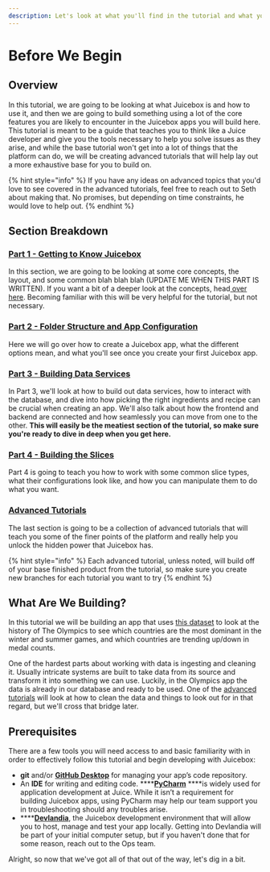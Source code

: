 ```yaml
---
description: Let's look at what you'll find in the tutorial and what you're going to build
---
```


# Before We Begin

## Overview

In this tutorial, we are going to be looking at what Juicebox is and how to use it, and then we are going to build something using a lot of the core features you are likely to encounter in the Juicebox apps you will build here. This tutorial is meant to be a guide that teaches you to think like a Juice developer and give you the tools necessary to help you solve issues as they arise, and while the base tutorial won't get into a lot of things that the platform can do, we will be creating advanced tutorials that will help lay out a more exhaustive base for you to build on.

{% hint style="info" %}
If you have any ideas on advanced topics that you'd love to see covered in the advanced tutorials, feel free to reach out to Seth about making that. No promises, but depending on time constraints, he would love to help out.
{% endhint %}

## Section Breakdown

### [Part 1 - Getting to Know Juicebox](tutorial-part-2.md)

In this section, we are going to be looking at some core concepts, the layout, and some common blah blah blah \(UPDATE ME WHEN THIS PART IS WRITTEN\). If you want a bit of a deeper look at the concepts, head[ over here](../concepts/). Becoming familiar with this will be very helpful for the tutorial, but not necessary.

### [Part 2 - Folder Structure and App Configuration](tutorial-part-3.md)

Here we will go over how to create a Juicebox app, what the different options mean, and what you'll see once you create your first Juicebox app.

### [Part 3 - Building Data Services](part-3-building-data-services.md)

In Part 3, we'll look at how to build out data services, how to interact with the database, and dive into how picking the right ingredients and recipe can be crucial when creating an app. We'll also talk about how the frontend and backend are connected and how seamlessly you can move from one to the other. **This will easily be the meatiest section of the tutorial, so make sure you're ready to dive in deep when you get here.**

### [Part 4 - Building the Slices](part-4-building-the-slices.md)

Part 4 is going to teach you how to work with some common slice types, what their configurations look like, and how you can manipulate them to do what you want.

### [Advanced Tutorials](advanced-tutorials.md)

The last section is going to be a collection of advanced tutorials that will teach you some of the finer points of the platform and really help you unlock the hidden power that Juicebox has. 

{% hint style="info" %}
Each advanced tutorial, unless noted, will build off of your base finished product from the tutorial, so make sure you create new branches for each tutorial you want to try
{% endhint %}

## What Are We Building?

In this tutorial we will be building an app that uses [this dataset](https://www.kaggle.com/pavanraj159/olympics-history-1896-2016) to look at the history of The Olympics to see which countries are the most dominant in the winter and summer games, and which countries are trending up/down in medal counts. 

One of the hardest parts about working with data is ingesting and cleaning it. Usually intricate systems are built to take data from its source and transform it into something we can use. Luckily, in the Olympics app the data is already in our database and ready to be used. One of the [advanced tutorials](advanced-tutorials.md) will look at how to clean the data and things to look out for in that regard, but we'll cross that bridge later.

## Prerequisites

There are a few tools you will need access to and basic familiarity with in order to effectively follow this tutorial and begin developing with Juicebox:

* **git** and/or [**GitHub Desktop**](https://desktop.github.com/) for managing your app’s code repository.
* An **IDE** for writing and editing code. ****[**PyCharm**](https://www.jetbrains.com/pycharm/) ****is widely used for application development at Juice. While it isn’t a requirement for building Juicebox apps, using PyCharm may help our team support you in troubleshooting should any troubles arise.
* \*\*\*\*[**Devlandia**](http://devlandia.net/en/), the Juicebox development environment that will allow you to host, manage and test your app locally. Getting into Devlandia will be part of your initial computer setup, but if you haven't done that for some reason, reach out to the Ops team.

Alright, so now that we've got all of that out of the way, let's dig in a bit.

